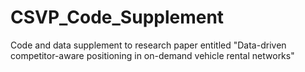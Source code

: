 # CSVP_Code_Supplement
Code and data supplement to research paper entitled "Data-driven competitor-aware positioning in on-demand vehicle rental networks"
